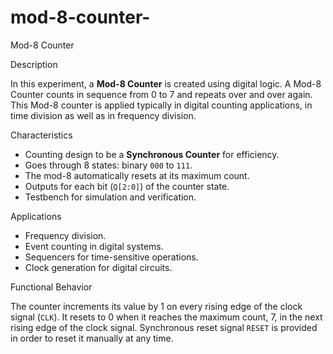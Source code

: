 # mod-8-counter-
Mod-8 Counter

Description

In this experiment, a **Mod-8 Counter** is created using digital logic. A Mod-8 Counter counts in sequence from 0 to 7 and repeats over and over again. This Mod-8 counter is applied typically in digital counting applications, in time division as well as in frequency division.
 
 Characteristics
 

- Counting design to be a **Synchronous Counter** for efficiency.
- Goes through 8 states: binary `000` to `111`.
- The mod-8 automatically resets at its maximum count.
- Outputs for each bit (`Q[2:0]`) of the counter state.
- Testbench for simulation and verification.

 Applications

- Frequency division.
- Event counting in digital systems.
- Sequencers for time-sensitive operations.
- Clock generation for digital circuits.



Functional Behavior

The counter increments its value by 1 on every rising edge of the clock signal (`CLK`). It resets to 0 when it reaches the maximum count, 7, in the next rising edge of the clock signal. Synchronous reset signal `RESET` is provided in order to reset it manually at any time.
